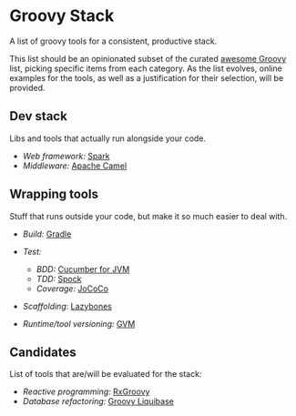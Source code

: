 Groovy Stack
============

A list of groovy tools for a consistent, productive stack.

This list should be an opinionated subset of the curated [awesome Groovy](https://github.com/kdabir/awesome-groovy) list, 
picking specific items from each category. As the list evolves, online examples for the tools, as well as a justification 
for their selection, will be provided.

Dev stack
---------
Libs and tools that actually run alongside your code.

* *Web framework:* [Spark](http://sparkjava.com/)
* *Middleware:* [Apache Camel](http://camel.apache.org/)

Wrapping tools
--------------
Stuff that runs outside your code, but make it so much easier to deal with.

* *Build:* [Gradle](https://gradle.org/)
* *Test:*
  - *BDD:* [Cucumber for JVM](https://github.com/cucumber/cucumber-jvm)
  - *TDD:* [Spock](https://github.com/spockframework/spock) 
  - *Coverage:* [JoCoCo](https://docs.gradle.org/current/userguide/jacoco_plugin.html)

* *Scaffolding*: [Lazybones](https://github.com/pledbrook/lazybones)
* *Runtime/tool versioning:* [GVM](http://gvmtool.net/)

Candidates
----------
List of tools that are/will be evaluated for the stack:
* *Reactive programming:* [RxGroovy](https://github.com/ReactiveX/RxGroovy)
* *Database refactoring:* [Groovy Liquibase](https://github.com/tlberglund/groovy-liquibase)
